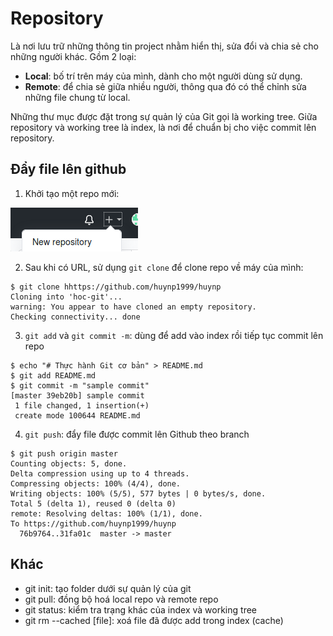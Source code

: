 # Repository
Là nơi lưu trữ những thông tin project nhằm hiển thị, sửa đổi và chia sẻ cho những người khác. Gồm 2 loại:

- **Local**: bố trí trên máy của mình, dành cho một người dùng sử dụng.
- **Remote**: để chia sẻ giữa nhiều người, thông qua đó có thể chỉnh sửa những file chung từ local.

Những thư mục được đặt trong sự quản lý của Git gọi là working tree. Giữa repository và working tree là index, là nơi để chuẩn bị cho việc commit lên repository. 

## Đẩy file lên github
1. Khởi tạo một repo mới:

![Alt](https://github.com/huynp1999/huynp/blob/master/New%20r.png)

2. Sau khi có URL, sử dụng `git clone` để clone repo về máy của mình:
```
$ git clone hhttps://github.com/huynp1999/huynp
Cloning into 'hoc-git'...
warning: You appear to have cloned an empty repository.
Checking connectivity... done
```
3. `git add` và `git commit -m`: dùng để add vào index rồi tiếp tục commit lên repo
```
$ echo "# Thực hành Git cơ bản" > README.md
$ git add README.md 
$ git commit -m "sample commit"
[master 39eb20b] sample commit
 1 file changed, 1 insertion(+)
 create mode 100644 README.md
 ```
4. `git push`: đẩy file được commit lên Github theo branch
 ```
 $ git push origin master
Counting objects: 5, done.
Delta compression using up to 4 threads.
Compressing objects: 100% (4/4), done.
Writing objects: 100% (5/5), 577 bytes | 0 bytes/s, done.
Total 5 (delta 1), reused 0 (delta 0)
remote: Resolving deltas: 100% (1/1), done.
To https://github.com/huynp1999/huynp
   76b9764..31fa01c  master -> master
```
## Khác
- git init: tạo folder dưới sự quản lý của git
- git pull: đồng bộ hoá local repo và remote repo
- git status: kiểm tra trạng khác của index và working tree
- git rm --cached [file]: xoá file đã được add trong index (cache)
